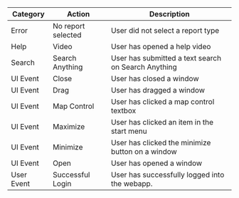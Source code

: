Category | Action | Description
 --- | --- | ---
Error | No report selected | User did not select a report type 
Help | Video | User has opened a help video
Search | Search Anything | User has submitted a text search on Search Anything
UI Event | Close | User has closed a window
UI Event | Drag | User has dragged a window
UI Event | Map Control | User has clicked a map control textbox
UI Event | Maximize | User has clicked an item in the start menu
UI Event | Minimize | User has clicked the minimize button on a window
UI Event | Open | User has opened a window
User Event | Successful Login | User has successfully logged into the webapp.